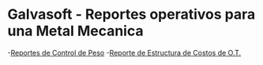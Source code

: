# Galvasoft - Reportes operativos para una Metal Mecanica
-[Reportes de Control de Peso](https://github.com/ccjuantrujillo/galvasoft_reportes/blob/main/Tareo_por_Ot.md)
-[Reporte de Estructura de Costos de O.T.](https://github.com/ccjuantrujillo/galvasoft_reportes/blob/main/Control_de_pesos.md)
